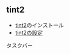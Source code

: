 ## tint2

* [tint2](https://wiki.archlinuxjp.org/index.php/tint2)のインストール
* [tint2の設定](https://github.com/suzuki-shunsuke/tint2.conf)

タスクバー

